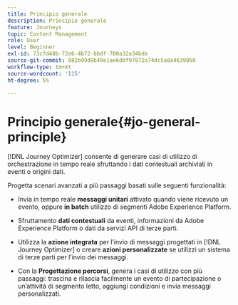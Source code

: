 ```yaml
---
title: Principio generale
description: Principio generale
feature: Journeys
topic: Content Management
role: User
level: Beginner
exl-id: 73cfd48b-72e6-4b72-bbdf-700a32a34bda
source-git-commit: 882b99d9b49e1ae6d0f97872a74dc5a8a4639050
workflow-type: tm+mt
source-wordcount: '115'
ht-degree: 5%

---
```


# Principio generale{#jo-general-principle}

[!DNL Journey Optimizer] consente di generare casi di utilizzo di orchestrazione in tempo reale sfruttando i dati contestuali archiviati in eventi o origini dati.

Progetta scenari avanzati a più passaggi basati sulle seguenti funzionalità:

* Invia in tempo reale **messaggi unitari** attivato quando viene ricevuto un evento, oppure **in batch** utilizzo di segmenti Adobe Experience Platform.

* Sfruttamento **dati contestuali** da eventi, informazioni da Adobe Experience Platform o dati da servizi API di terze parti.

* Utilizza la **azione integrata** per l’invio di messaggi progettati in [!DNL Journey Optimizer] o creare **azioni personalizzate** se utilizzi un sistema di terze parti per l’invio dei messaggi.

* Con la **Progettazione percorsi**, genera i casi di utilizzo con più passaggi: trascina e rilascia facilmente un evento di partecipazione o un’attività di segmento letto, aggiungi condizioni e invia messaggi personalizzati.
